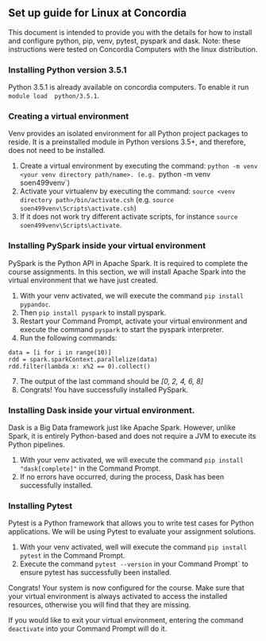## Set up guide for Linux at Concordia

This document is intended to provide you with the details for how to install and
configure
python, pip, venv, pytest, pyspark and dask.
Note: these instructions were tested on Concordia Computers with the linux distribution.

### Installing Python version 3.5.1

Python 3.5.1 is already available on concordia computers.
To enable it run `module load  python/3.5.1`.

### Creating a virtual environment

Venv provides an isolated environment for all Python project packages to reside.
It is a preinstalled module in Python versions 3.5+, and therefore, does not need to be installed.

1. Create a virtual environment by executing the command: `python -m venv <your venv directory path/name>.
(e.g. `python -m venv soen499venv`)
2. Activate your virtualenv by executing the command: `source <venv directory path>/bin/activate.csh`
(e.g. `source soen499venv\Scripts\activate.csh`)
3. If it does not work try different activate scripts, for instance `source soen499venv\Scripts\activate`.


### Installing PySpark inside your virtual environment

PySpark is the Python API in Apache Spark. It is required to complete the course assignments.
In this section, we will install Apache Spark into the virtual environment that we
have just created.

1. With your venv activated, we will execute the command `pip install pypandoc`.
2. Then `pip install pyspark` to install pyspark.
5. Restart your Command Prompt, activate your virtual environment and execute the command `pyspark` to start the pyspark interpreter.
6. Run the following commands:

```
data = [i for i in range(10)]
rdd = spark.sparkContext.parallelize(data)
rdd.filter(lambda x: x%2 == 0).collect()
```
7. The output of the last command should be *[0, 2, 4, 6, 8]*
8. Congrats! You have successfully installed PySpark.


### Installing Dask inside your virtual environment.

Dask is a Big Data framework just like Apache Spark. However, unlike Spark, it is
entirely Python-based and does not require a JVM to execute its Python pipelines.

1. With your venv activated, we will execute the command `pip install "dask[complete]"` in the Command Prompt.
2. If no errors have occurred, during the process, Dask has been successfully installed.


### Installing Pytest

Pytest is a Python framework that allows you to write test cases for Python applications.
We will be using Pytest to evaluate your assignment solutions.

1. With your venv activated, well will execute the command `pip install pytest` in the Command Prompt.
2. Execute the command `pytest --version` in your Command Prompt` to ensure pytest has successfully been installed.

Congrats! Your system is now configured for the course. Make sure that your virtual environment is always activated to
access the installed resources, otherwise you will find that they are missing.

If you would like to exit your virtual environment, entering the command `deactivate` into your Command Prompt will do it.









 




